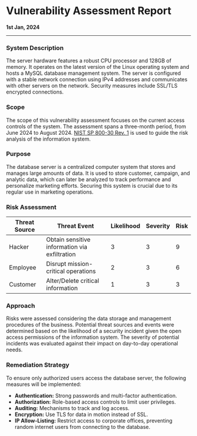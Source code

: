 # **Vulnerability Assessment Report**

**1st Jan, 2024**

---

### System Description

The server hardware features a robust CPU processor and 128GB of memory. It operates on the latest version of the Linux operating system and hosts a MySQL database management system. The server is configured with a stable network connection using IPv4 addresses and communicates with other servers on the network. Security measures include SSL/TLS encrypted connections.

### Scope

The scope of this vulnerability assessment focuses on the current access controls of the system. The assessment spans a three-month period, from June 2024 to August 2024. [NIST SP 800-30 Rev. 1](https://nvlpubs.nist.gov/nistpubs/Legacy/SP/nistspecialpublication800-30r1.pdf) is used to guide the risk analysis of the information system.

### Purpose

The database server is a centralized computer system that stores and manages large amounts of data. It is used to store customer, campaign, and analytic data, which can later be analyzed to track performance and personalize marketing efforts. Securing this system is crucial due to its regular use in marketing operations.

### Risk Assessment

| Threat Source | Threat Event                                 | Likelihood | Severity | Risk |
|---------------|----------------------------------------------|------------|----------|------|
| Hacker        | Obtain sensitive information via exfiltration| 3          | 3        | 9    |
| Employee      | Disrupt mission-critical operations          | 2          | 3        | 6    |
| Customer      | Alter/Delete critical information            | 1          | 3        | 3    |

### Approach

Risks were assessed considering the data storage and management procedures of the business. Potential threat sources and events were determined based on the likelihood of a security incident given the open access permissions of the information system. The severity of potential incidents was evaluated against their impact on day-to-day operational needs.

### Remediation Strategy

To ensure only authorized users access the database server, the following measures will be implemented:

- **Authentication:** Strong passwords and multi-factor authentication.
- **Authorization:** Role-based access controls to limit user privileges.
- **Auditing:** Mechanisms to track and log access.
- **Encryption:** Use TLS for data in motion instead of SSL.
- **IP Allow-Listing:** Restrict access to corporate offices, preventing random internet users from connecting to the database.
